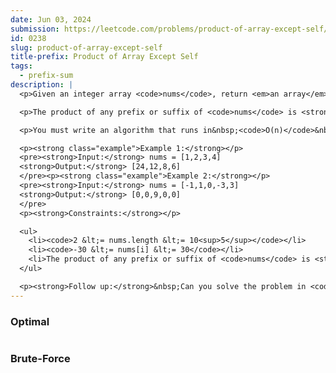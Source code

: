 ```yaml
---
date: Jun 03, 2024
submission: https://leetcode.com/problems/product-of-array-except-self/submissions/1277840199
id: 0238
slug: product-of-array-except-self
title-prefix: Product of Array Except Self
tags: 
  - prefix-sum
description: |
  <p>Given an integer array <code>nums</code>, return <em>an array</em> <code>answer</code> <em>such that</em> <code>answer[i]</code> <em>is equal to the product of all the elements of</em> <code>nums</code> <em>except</em> <code>nums[i]</code>.</p>

  <p>The product of any prefix or suffix of <code>nums</code> is <strong>guaranteed</strong> to fit in a <strong>32-bit</strong> integer.</p>

  <p>You must write an algorithm that runs in&nbsp;<code>O(n)</code>&nbsp;time and without using the division operation.</p>

  <p><strong class="example">Example 1:</strong></p>
  <pre><strong>Input:</strong> nums = [1,2,3,4]
  <strong>Output:</strong> [24,12,8,6]
  </pre><p><strong class="example">Example 2:</strong></p>
  <pre><strong>Input:</strong> nums = [-1,1,0,-3,3]
  <strong>Output:</strong> [0,0,9,0,0]
  </pre>
  <p><strong>Constraints:</strong></p>

  <ul>
    <li><code>2 &lt;= nums.length &lt;= 10<sup>5</sup></code></li>
    <li><code>-30 &lt;= nums[i] &lt;= 30</code></li>
    <li>The product of any prefix or suffix of <code>nums</code> is <strong>guaranteed</strong> to fit in a <strong>32-bit</strong> integer.</li>
  </ul>

  <p><strong>Follow up:</strong>&nbsp;Can you solve the problem in <code>O(1)</code>&nbsp;extra&nbsp;space complexity? (The output array <strong>does not</strong> count as extra space for space complexity analysis.)</p>
---
```


### Optimal

```ts {include="index.ts"}
```

### Brute-Force

```ts {include="bruteforce.ts"}
```
